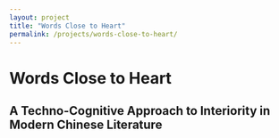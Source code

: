 ```yaml
---
layout: project
title: "Words Close to Heart"
permalink: /projects/words-close-to-heart/
---
```


# Words Close to Heart

## A Techno-Cognitive Approach to Interiority in Modern Chinese Literature